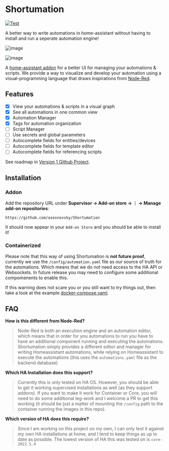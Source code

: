 # Shortumation 

[![Test](https://github.com/asosnovsky/Shortumation/actions/workflows/test.yml/badge.svg)](https://github.com/asosnovsky/Shortumation/actions/workflows/test.yml)

A better way to write automations in home-assistant without having to install and run a seperate automation engine!

![image](https://user-images.githubusercontent.com/7451445/170770378-122c6722-993d-40ac-801d-387cfaccd41f.png)

![image](https://user-images.githubusercontent.com/7451445/170770572-fd38950a-b6b4-4b49-8c94-fb0a5f3008ce.png)


A [home-assistant addon](https://www.home-assistant.io/addons/) for a better UI for managing your automations & scripts. We provide a way to visualize and develop your automation using a visual-programming language that draws inspirations from [Node-Red](https://nodered.org/).

## Features

- [X] View your automations & scripts in a visual graph
- [X] See all automations in one common view
- [X] Automation Manager
- [X] Tags for automation organization
- [ ] Script Manager
- [ ] Use secrets and global parameters
- [ ] Autocomplete fields for entities/devices
- [ ] Autocomplete fields for template editor 
- [ ] Autocomplete fields for referencing scripts 

See roadmap in [Version 1 Github Project](https://github.com/asosnovsky/Shortumation/projects/1).

## Installation

### Addon

Add the repository URL under **Supervisor → Add-on store → ⋮ → Manage add-on repositories**:

    https://github.com/asosnovsky/Shortumation

It should now appear in your `Add-on Store` and you should be able to install it!

### Containerized

Please note that this way of using Shortumation is **not future proof**, currently we use the `/config/automation.yaml` file as our source of truth for the automations. Which means that we do not need access to the HA API or Websockets. In future release you may need to configure some additional compomenents to enable this. 

If this warning does not scare you or you still want to try things out, then take a look at the example [docker-compose.yaml](example/containerized/docker-compose.yaml).


## FAQ

**How is this different from Node-Red?**

  > Node-Red is both an execution engine and an automation editor, which means that in order for you automations to run you have to have an additional component running and executing the automations. Shortumation simply provides a different editor and manager for writing Homeassistant automations, while relying on Homeassistant to execute the automations (this uses the `automations.yaml` file as the backend database)

**Which HA Installation does this support?**

  > Currently this is only tested on HA OS. However, you should be able to get it working supervised installations as well (as they support addons). If you want to make it work for Container or Core, you will need to do some additional leg-work and I welcome a PR to get this working (it should be just a matter of mounting the `/config` path to the container running the images in this repo).

**Which version of HA does this require?**

  > Since I am working on this project on my own, I can only test it against my own HA installations at home, and I tend to keep things as up to date as possible. The lowest version of HA this was tested on is `core-2022.5.4`
